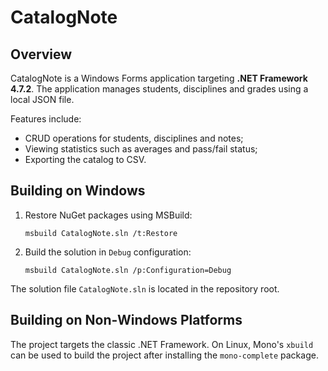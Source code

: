 # CatalogNote

## Overview

CatalogNote is a Windows Forms application targeting **.NET Framework 4.7.2**. The application manages students, disciplines and grades using a local JSON file.

Features include:

- CRUD operations for students, disciplines and notes;
- Viewing statistics such as averages and pass/fail status;
- Exporting the catalog to CSV.

## Building on Windows

1. Restore NuGet packages using MSBuild:
   ```
   msbuild CatalogNote.sln /t:Restore
   ```
2. Build the solution in `Debug` configuration:
   ```
   msbuild CatalogNote.sln /p:Configuration=Debug
   ```

The solution file `CatalogNote.sln` is located in the repository root.

## Building on Non‑Windows Platforms

The project targets the classic .NET Framework. On Linux, Mono's `xbuild` can be used to build the project after installing the `mono-complete` package.

